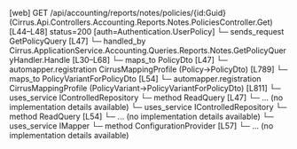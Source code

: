 [web] GET /api/accounting/reports/notes/policies/{id:Guid}  (Cirrus.Api.Controllers.Accounting.Reports.Notes.PoliciesController.Get)  [L44–L48] status=200 [auth=Authentication.UserPolicy]
  └─ sends_request GetPolicyQuery [L47]
    └─ handled_by Cirrus.ApplicationService.Accounting.Queries.Reports.Notes.GetPolicyQueryHandler.Handle [L30–L68]
      └─ maps_to PolicyDto [L47]
        └─ automapper.registration CirrusMappingProfile (Policy->PolicyDto) [L789]
      └─ maps_to PolicyVariantForPolicyDto [L54]
        └─ automapper.registration CirrusMappingProfile (PolicyVariant->PolicyVariantForPolicyDto) [L811]
      └─ uses_service IControlledRepository<Policy>
        └─ method ReadQuery [L47]
          └─ ... (no implementation details available)
      └─ uses_service IControlledRepository<PolicyVariant>
        └─ method ReadQuery [L54]
          └─ ... (no implementation details available)
      └─ uses_service IMapper
        └─ method ConfigurationProvider [L57]
          └─ ... (no implementation details available)

